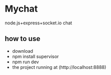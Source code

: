 # Mychat
node.js+express+socket.io chat

## how to use
  - download
  - npm install supervisor
  - npm run dev
  - the project running at (http://localhost:8888)
